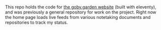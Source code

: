 This repo holds the code for [the goby.garden website](https://goby.garden/) (built with eleventy), and was previously a general repository for work on the project. Right now the home page loads live feeds from various notetaking documents and repositories to track my status.
